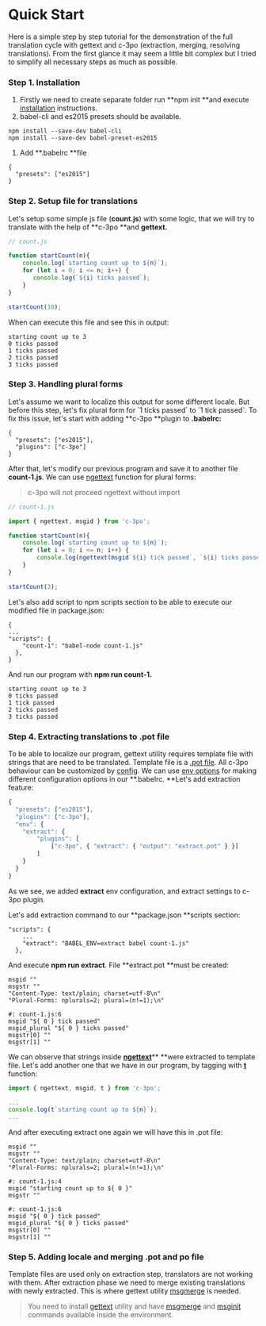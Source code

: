 # Quick Start

Here is a simple step by step tutorial for the demonstration of the full translation cycle with gettext and c-3po \(extraction, merging, resolving translations\). From the first glance it may seem a little bit complex but I tried to simplify all necessary steps as much as possible.

### Step 1. Installation

1. Firstly we need to create separate folder run **npm init **and  execute [installation](/chapter1.md) instructions. 
2. babel-cli and es2015 presets should be available.

```
npm install --save-dev babel-cli
npm install --save-dev babel-preset-es2015
```

1. Add **.babelrc **file

```
{
  "presets": ["es2015"]
}
```

### Step 2. Setup file for translations

Let's setup some simple js file \(**count.js**\) with some logic, that we will try to translate with the help of **c-3po **and **gettext.**

```js
// count.js

function startCount(n){
    console.log(`starting count up to ${n}`);
    for (let i = 0; i <= n; i++) {
       console.log(`${i} ticks passed`);
    }
}

startCount(10);
```

When can execute this file and see this in output:

```
starting count up to 3
0 ticks passed
1 ticks passed
2 ticks passed
3 ticks passed
```

### Step 3. Handling plural forms

Let's assume we want to localize this output for some different locale. But before this step, let's fix plural form for \`1 ticks passed\` to \`1 tick passed\`. To fix this issue, let's start with adding **c-3po **plugin to **.babelrc:**

```
{
  "presets": ["es2015"],
  "plugins": ["c-3po"]
}
```

After that, let's modify our previous program and save it to another file **count-1.js**. We can use [ngettext](/ngettext.md) function for plural forms:

> c-3po will not proceed ngettext without import

```js
// count-1.js

import { ngettext, msgid } from 'c-3po';

function startCount(n){ 
    console.log(`starting count up to ${n}`);
    for (let i = 0; i <= n; i++) { 
        console.log(ngettext(msgid`${i} tick passed`, `${i} ticks passed`, i)); 
    }
}

startCount(3);
```

Let's also add script to npm scripts section to be able to execute our modified file in package.json:

```
{
...
"scripts": {
    "count-1": "babel-node count-1.js"
  },
}
```

And run our program with **npm run count-1.**

```
starting count up to 3
0 ticks passed
1 tick passed
2 ticks passed
3 ticks passed
```

### Step 4. Extracting translations to .pot file

To be able to localize our program, gettext utility requires template file with strings that are need to be translated. Template file is a [.pot file](https://www.gnu.org/software/gettext/manual/html_node/Template.html#Template). All c-3po behaviour can be customized by [config](/configuration.md). We can use [env options](https://babeljs.io/docs/usage/babelrc/#env-option) for making different configuration options in our **.babelrc. **Let's add extraction feature:

```js
{
  "presets": ["es2015"],
  "plugins": ["c-3po"],
  "env": {
    "extract": {
        "plugins": [
            ["c-3po", { "extract": { "output": "extract.pot" } }]
        ]
    }
  }
}
```

As we see, we added **extract** env configuration, and extract settings to c-3po plugin.

Let's add extraction command to our **package.json **scripts section:

```
"scripts": {
    ...
    "extract": "BABEL_ENV=extract babel count-1.js"
  },
```

And execute **npm run extract**. File **extract.pot **must be created:

```
msgid ""
msgstr ""
"Content-Type: text/plain; charset=utf-8\n"
"Plural-Forms: nplurals=2; plural=(n!=1);\n"

#: count-1.js:6
msgid "${ 0 } tick passed"
msgid_plural "${ 0 } ticks passed"
msgstr[0] ""
msgstr[1] ""
```

We can observe that strings inside [**ngettext**](/ngettext.md)** **were extracted to template file. Let's add another one that we have in our program, by tagging with [**t**](/tag-gettext--t-.md) function:

```javascript
import { ngettext, msgid, t } from 'c-3po';

...
console.log(t`starting count up to ${n}`);
...
```

And after executing extract one again we will have this in .pot file:

```
msgid ""
msgstr ""
"Content-Type: text/plain; charset=utf-8\n"
"Plural-Forms: nplurals=2; plural=(n!=1);\n"

#: count-1.js:4
msgid "starting count up to ${ 0 }"
msgstr ""

#: count-1.js:6
msgid "${ 0 } tick passed"
msgid_plural "${ 0 } ticks passed"
msgstr[0] ""
msgstr[1] ""
```

### Step 5. Adding locale and merging .pot and po file

Template files are used only on extraction step, translators are not working with them. After extraction phase we need to merge existing translations with newly extracted. This is where gettext utility [msgmerge](https://www.gnu.org/software/gettext/manual/html_node/msgmerge-Invocation.html) is needed.

> You need to install [gettext](https://www.gnu.org/software/gettext/manual/gettext.html) utility and have [msgmerge](https://www.gnu.org/software/gettext/manual/gettext.html#msgmerge-Invocation) and [msginit](https://www.gnu.org/software/gettext/manual/gettext.html#msginit-Invocation) commands available inside the environment.



